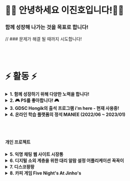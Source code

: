 
🙋‍♂️ 안녕하세요 이진호입니다!🙋‍♂️
==
### 함께 성장해 나가는 것을 목표로 합니다! 
// ### 문제가 해결 될 때까지 시도합니다!

<br> <br>

# ⚡ 활동 ⚡

<details>
<summary>  <b> 1. 함께 성장하기 위해 다양한 노력을 합니다! </b> </summary>

## 2.1 홍익대학교 DevTalk 발표 영상
- [<b>객체지향과 디미터 법칙</b>](https://www.youtube.com/watch?v=tdXd-f7QCnE)
- [<b>A Star Algorithm과 Theta Star Algorithm</b>](https://www.youtube.com/watch?v=eY1BTlvbCXA)

## 2.2 GDSC Open Community 강사, 멘토링 활동 (23/03 ~ 23/06)
저희 홍익대학교는 선후배간 교류가 적고, 학우간 개발 지식의 공유가 부족한 편입니다. <br>
혼자 공부하는 것의 어려움을 잘 아는 만큼 GDSC Open Community를 통해 이런 문제를 해결하기 위해 노력하고 있습니다. <br>

<b> 이에 홍익대학교 컴퓨터 공학과 학생을 대상으로 기초 웹 스터디를 강의하고 있습니다. </b> <br>
현재 140분이 수강중이며, 어려운 걸 재미있고 쉽게 알려주기 위해 노력합니다!

- [<b>기초 웹 스터디 강의 소개 페이지</b>](https://www.gdschongik.com/web-study/introduce) 
- [<b>수업과 실습 영상 유튜브</b>](https://www.youtube.com/watch?v=KpxVNBJ9UDw)
- [<b>질문 답변 공간</b>](https://dwaejinho.tistory.com/entry/GIT-GitThe-Information-Manager-from-Hell-%EA%B9%83%EA%B3%BC-%EA%B9%83%ED%97%88%EB%B8%8C)

140분의 출석에 여러움을 해결하기 위해 출석 서비스를 만들었습니다.
- [i'm here! 바로가기](https://imhere.im)

그리고 기초 백엔드 스터디의 공동 멘토를 맡고 있습니다. <br>

## 2.3 페어 프로그래밍 멘토링 참여
좋은 기회로 멘토링과 페어 프로그래밍을 경험해 보았습니다. <br> 페어와 하루 종일 함께 개발하며, 많은 것을 배웠고, <Br> 멘토님들의 사려 깊은 피드백과 소통으로 함께 성장했습니다. 

- [멘토링 레포지토리](https://github.com/hongik-dev-mentoring)
- [페어 프로그래밍 레포지토리](https://github.com/hongik-dev-mentoring/java-lotto)

## 2.4 함께 성장하기 위한 단체 스터디에 참여합니다. 
- [<b>GDSC Hongik Backend Team 스터디 레포지토리</b>](https://github.com/GDSC-Hongik/GDSC-1st-Backend-Study/tree/master/binary-ho)
- [<b>백기선 자바 라이브 스터디</b>](https://github.com/java-live-study/live-study/issues)
  
</details>


<details>
<summary> <b> 2. 🎮 PS를 좋아합니다! 🎮 </b> </summary>

## 알고리즘 관련 레포지토리

### [1. 알고리즘 자료구조 공부 정리 레포지토리](https://github.com/binary-ho/Algorithm-and-Data-Structure)
### [2. 자료구조 전공 수업 레포지토리](https://github.com/binary-ho/TIL-public/tree/main/3%ED%95%99%EB%85%84%202%ED%95%99%EA%B8%B0/Data%20Structure)
### [3. PS 코드 자동 저장 레포지토리 + 해설](https://github.com/binary-ho/BaekjoonRecord)
  

## BOJ tier
[![solved.ac tier](http://mazassumnida.wtf/api/v2/generate_badge?boj=dfghcvb11)](https://solved.ac/profile/dfghcvb11)  


### 외부 활동
- Samsung dx winter S/W algorithm Course (2021/12 ~ 2022/2)

</details>


<details>
<summary> 
  <b> 3. GDSC Hongik의 출석 프로그램 i'm here - 현재 사용중! </b> 
</summary>

현재 강의중인 [GDSC 웹 기초 스터디](https://www.youtube.com/watch?v=KpxVNBJ9UDw)의 수강 신청 인원은 140명입니다. <Br>
매주 수업 시작 전 140분의 출석을 불러야 하는 문제를 해결하기 위해 직접 서비스를 개발했습니다.

### [I'm here 바로가기 - imhere.im](https://imhere.im)
첫 배포시까지 프론트엔드, 백엔드, 인프라 모두를 담당했습니다. 현재는 프론트엔드 외의 다른 부분을 맡고 있습니다 <br>
구글 메일 인증을 통해 가입할 수 있습니다. <Br>
매 수업 시작시 10분간 유효한 출석 번호를 발급할 수 있으며, <br> 
한번에 백 몇십명이 모이는 상황을 대비해 redis에 출석 번호를 저장하여, 회원이 제출한 출석번호와 대조합니다. <br>
대리 출석 방지를 위해 출석 번호 제출시 학교와의 거리를 측정하여 저장합니다. <br>
현재 실제 수업에서 사용중이며, 다른 강사님들도 사용할 예정입니다. <br>
급한 개발과 설계 미숙으로 인한 부족한 부분들을 인지하고 개선중입니다. <br>

미흡한 부분을 계속해서 고쳐나가고 있고, 개선할 수 있는 부분은 개선중입니다. 다음 학기 부터 작은 커뮤니티로 활용할 예정입니다. 

### [I'm here server 레포지토리](https://github.com/binary-ho/imhere-server)

- <img src="https://img.shields.io/badge/springboot-6DB33F?style=for-the-badge&logo=springboot&logoColor=white"> <img src="https://img.shields.io/badge/java-007396?style=for-the-badge&logo=Java&logoColor=white"> <img src="https://img.shields.io/badge/postgresql-4169E1?style=for-the-badge&logo=postgresql&logoColor=white"> <img src="https://img.shields.io/badge/redis-DC382D?style=for-the-badge&logo=redis&logoColor=white">

  
- <img src="https://img.shields.io/badge/amazon ec2-FF9900?style=for-the-badge&logo=amazonec2&logoColor=black"> <img src="https://img.shields.io/badge/amazonrds-527FFF?style=for-the-badge&logo=amazonrds&logoColor=white"> <img src="https://img.shields.io/badge/amazon s3-569A31?style=for-the-badge&logo=amazons3&logoColor=white"> 
  
 
</details>


<details>
<summary>  <b> 4. 온라인 학습 플랫폼의 정석 MANEE (2022/06 ~ 2023/01) </b> </summary>

### 온라인 학습 플랫폼의 정석 MANEE! 23년 6월 출시 예정입니다. <br> [바로가기](https://maneestudy.com/) <br>

manee에 풀스택으로 참여하여 다양한 기능 구현과 성능 개선을 경험했습니다. <br>
- 다양한 피처와 페이지를 개발하고 리팩토링함
- [FaaS와 비동기 처리로 브라우저의 부담 줄여주기](https://dwaejinho.tistory.com/entry/backend-%ED%94%84%EB%A1%A0%ED%8A%B8%EC%97%90%EC%84%9C-%EC%8B%A4%ED%96%89%ED%95%98%EB%8A%94-%EB%A1%9C%EC%A7%81%EC%9D%84-%EB%B0%B1%EC%95%A4%EB%93%9C%EC%97%90%EC%84%9C-%EC%8B%A4%ED%96%89%ED%95%98%EA%B8%B0)
- 클래스형 컴포넌트에서 함수형 컴포넌트로 전환
- [비효율적인 NoSQL firebase 쿼리](https://github.com/binary-ho/TIL-public/blob/main/Firebase/firebase%20%EC%BF%BC%EB%A6%AC%20%EB%B9%84%ED%9A%A8%EC%9C%A8%20%EA%B0%9C%EC%84%A0.md)

<img src="https://img.shields.io/badge/react-61DAFB?style=for-the-badge&logo=react&logoColor=white"> <img src="https://img.shields.io/badge/javascript-F7DF1E?style=for-the-badge&logo=javascript&logoColor=black"> <img src="https://img.shields.io/badge/firebase-FFCA28?style=for-the-badge&logo=firebase&logoColor=white"> 

</details>

<br> <br>

#### 개인 프로젝트

<details>
<summary>  <b> 5. 익명 채팅 웹 사이트 시장통 </b> </summary>

#### 익명 채팅 웹 사이트 [<U>시장통</U>][sijangtong]
[sijangtong]: https://github.com/binary-ho/sijangtong-client "Go sijangtong"

- <img src="https://user-images.githubusercontent.com/71186266/188351720-62bc1226-6fdb-4dfb-b1bc-cb18eb22fea8.png" width=60%> 
- <img src="https://user-images.githubusercontent.com/71186266/188351715-0c549b79-097b-4370-8744-0a1748918abf.png" width=60%>
- <img src="https://user-images.githubusercontent.com/71186266/188512988-3083ed89-2f7d-4f01-94b1-4bad8fd14780.jpg" width=70%> 

- **[<U> 시장통 Server </U>](https://github.com/binary-ho/sijangtong-server)**: Spring STOMP + WebSocket로 구현.
- **[<U> 시장통 Client </U>](https://github.com/binary-ho/sijangtong-client)**: React로 구성 SockJS로 서버와 통신. 
- **배포**: AWS EC2에 두 프로젝트를 동시에 배포. 서버 프로젝트는 nohup으로, 클라이언트 프로젝트는 pm2로 배포중.
- **CI/CD**: Travis CI를 통해 프로젝트 push 발생시 자동으로 빌드함. 빌드한 jar 파일은 Amazone S3에 저장되고, Amazone Deploy에 배포 요청함. Amazone Deploy에서는 배포 요청시 S3에서 빌드 파일 가져와서 배포함.
- 시작 버튼을 누르면 익명 채팅방에 입장하게 됩니다. 자동으로 닉네임과 색상이 주어집니다. 
- 시작 버튼을 누를 시 모든 참여자는 같은 prefixes를 가지는 api를 구독합니다. 채팅을 입력하고 전송 버튼을 누를 시, 같은 prefixes를 구독하는 모든 참여자들에게 매세지를 전달합니다. 응용하면 다수의 방이나 개인간 채팅도 구현이 가능합니다.
- <img src="https://img.shields.io/badge/react-61DAFB?style=for-the-badge&logo=react&logoColor=white"> <img src="https://img.shields.io/badge/javascript-F7DF1E?style=for-the-badge&logo=javascript&logoColor=black"> /  <img src="https://img.shields.io/badge/springboot-6DB33F?style=for-the-badge&logo=springboot&logoColor=white"> <img src="https://img.shields.io/badge/java-007396?style=for-the-badge&logo=Java&logoColor=white"> / <img src="https://img.shields.io/badge/amazon ec2-FF9900?style=for-the-badge&logo=amazonec2&logoColor=black"> <img src="https://img.shields.io/badge/amazon s3-569A31?style=for-the-badge&logo=amazons3&logoColor=white"> <img src="https://img.shields.io/badge/travis ci-3EAAAF?style=for-the-badge&logo=travisci&logoColor=black">
</details>

<details>
<summary>  <b> 6. 디지털 소외 계층을 위한 대리 알람 설정 어플리케이션 꼭꼭이 </b> </summary>

#### 디지털 소외 계층을 위한 대리 알람 설정 어플리케이션 [<U>꼭꼭이</U>][KkokKkogi] (21/11/01 \~ 21/12/07)
[KkokKkogi]: https://github.com/binary-ho/KkokKkogi "Go KkokKkogi"

- <img src="https://user-images.githubusercontent.com/71186266/157553114-00a5305b-dd24-4cc5-bdaf-b589dc869b97.png" width=40%>
- 복지사나 보호자를 위한 독거노인이나 장애 아동 대상 복약 알람 어플리케이션  
- 회원가입, 로그인, 회원 종류에 따라 다른 화면, 간편한 대리 알람 설정, 알람 확인, 실시간 채팅, 접속 확인 등 구현
- <img src="https://img.shields.io/badge/java-007396?style=for-the-badge&logo=java&logoColor=white"> <img src="https://img.shields.io/badge/androidstudio-3DDC84?style=for-the-badge&logo=androidstudio&logoColor=white"> <img src="https://img.shields.io/badge/firebase-FFCA28?style=for-the-badge&logo=firebase&logoColor=white">
</details>


<details>
<summary>  <b> 7. 디스코팡팡 </b> </summary>

#### 쇼핑몰 DB 설계 프로젝트 [<U>디스코팡팡</U>][Discopangpang]
[Discopangpang]: https://github.com/binary-ho/Discopangpang/ "Go Discopangpang"

- <img src="https://user-images.githubusercontent.com/71186266/201459483-44a21461-4dc3-42ce-af6f-5150d10415d7.jpg" width=60%> 
- <img src="https://user-images.githubusercontent.com/71186266/201605825-20fe821b-0ee6-47a6-9399-f460a8400e67.png" width=60%>
- <img src="https://user-images.githubusercontent.com/71186266/201471625-d74eff09-d701-4634-8955-209f7c2384ce.png" width=40%> <img src="https://user-images.githubusercontent.com/71186266/201471626-1f902a00-a4c2-44d6-a35b-a662453a7c31.png" width=40%> 


- 쇼핑몰 쿠팡의 화면을 분석하여 DB를 비슷하게 설계해보는 프로젝트.
- 추측한 내용을 기반으로 관계 모델과 ER 다이어그램을 그려보고 Spring Entitiy까지 설계.
- 간단한 비즈니스 로직과, 클라이언트단 설계 예정. 

- <img src="https://img.shields.io/badge/springboot-6DB33F?style=for-the-badge&logo=springboot&logoColor=white"> <img src="https://img.shields.io/badge/MySQL-4479A1?style=for-the-badge&logo=MySQL&logoColor=white"> <img src="https://img.shields.io/badge/java-007396?style=for-the-badge&logo=Java&logoColor=white">
</details>

<details>
<summary> <b> 8. 카피 게임 Five Night's At Jinho's </b> </summary>

#### 카피 게임 [<U>Five Night's At Jinho's</U>][FiveNightsAtJinhos] (20/10/18 \~ 20/11/25)
[FiveNightsAtJinhos]: https://github.com/binary-ho/Five-Nights-at-Jinho-s "Go FiveNightsAtJinhos"

  
- <img src="https://user-images.githubusercontent.com/71186266/157548182-4fa76d1f-b31b-4059-97a5-d0a077fcd1cd.png" width=60%>
- 유명 공포 게임 Five Night's At Freddy's의 카피 게임
- 코드를 찾아보지 않고, 다회의 플레이로 직접 비슷한 플레이 구현
- <img src="https://img.shields.io/badge/C Sharp-239120?style=for-the-badge&logo=c sharp&logoColor=white"> <img src="https://img.shields.io/badge/Unity 3D-181717?style=for-the-badge&logo=unity&logoColor=white">
</details>

<br/><br/>



<!--
맨날 찾는 아이콘 검색 사이트: https://simpleicons.org/

<p>
<img src="https://github-readme-stats.vercel.app/api/top-langs/?username=binary-ho&layout=compact&theme=cobalt"/>
</p>

**binary-ho/binary-ho** is a ✨ _special_ ✨ repository because its `README.md` (this file) appears on your GitHub profile.

Here are some ideas to get you started:

- 🔭 I’m currently working on ...
- 🌱 I’m currently learning ...
- 👯 I’m looking to collaborate on ...
- 🤔 I’m looking for help with ...
- 💬 Ask me about ...
- 📫 How to reach me: ...
- 😄 Pronouns: ...
- ⚡ Fun fact: ...
--->

